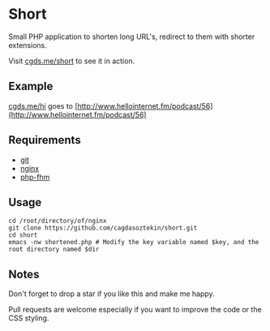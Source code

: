 # Short

Small PHP application to shorten long URL's, redirect to them with shorter extensions.

Visit [cgds.me/short](http://cgds.me/short) to see it in action.

## Example

[cgds.me/hi](http://cgds.me/hi) goes to [http://www.hellointernet.fm/podcast/56](http://www.hellointernet.fm/podcast/56)

## Requirements

* [git](https://git-scm.com/book/en/v2/Getting-Started-Installing-Git)
* [nginx](https://www.nginx.com/resources/wiki/start/topics/tutorials/install/)
* [php-fhm](https://www.digitalocean.com/community/tutorials/how-to-install-linux-nginx-mysql-php-lemp-stack-in-ubuntu-16-04)

## Usage

	cd /root/directory/of/nginx
	git clone https://github.com/cagdasoztekin/short.git
	cd short
	emacs -nw shortened.php # Modify the key variable named $key, and the root directory named $dir
	

## Notes

Don't forget to drop a star if you like this and make me happy.

Pull requests are welcome especially if you want to improve the code or the CSS styling.
